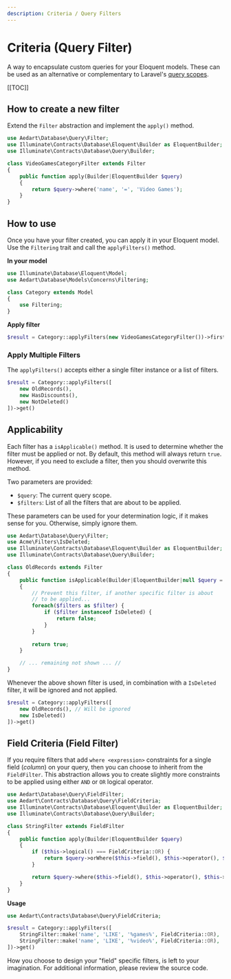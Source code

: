 ```yaml
---
description: Criteria / Query Filters
---
```


# Criteria (Query Filter)

A way to encapsulate custom queries for your Eloquent models. These can be used as an alternative or complementary to Laravel's [query scopes](https://laravel.com/docs/9.x/eloquent#query-scopes). 

[[TOC]]

## How to create a new filter

Extend the `Filter` abstraction and implement the `apply()` method.

```php
use Aedart\Database\Query\Filter;
use Illuminate\Contracts\Database\Eloquent\Builder as EloquentBuilder;
use Illuminate\Contracts\Database\Query\Builder;

class VideoGamesCategoryFilter extends Filter
{
    public function apply(Builder|EloquentBuilder $query)
    {
        return $query->where('name', '=', 'Video Games');
    }
}
```

## How to use

Once you have your filter created, you can apply it in your Eloquent model.
Use the `Filtering` trait and call the `applyFilters()` method.

**In your model**

```php
use Illuminate\Database\Eloquent\Model;
use Aedart\Database\Models\Concerns\Filtering;

class Category extends Model
{
    use Filtering;
}
```

**Apply filter**

```php
$result = Category::applyFilters(new VideoGamesCategoryFilter())->first();
```

### Apply Multiple Filters

The `applyFilters()` accepts either a single filter instance or a list of filters.

```php
$result = Category::applyFilters([
    new OldRecords(),
    new HasDiscounts(),
    new NotDeleted()
])->get()
```

## Applicability

Each filter has a `isApplicable()` method. It is used to determine whether the filter must be applied or not.
By default, this method will always return `true`. However, if you need to exclude a filter, then you should overwrite this method.

Two parameters are provided:

* `$query`: The current query scope.
* `$filters`: List of all the filters that are about to be applied.

These parameters can be used for your determination logic, if it makes sense for you. Otherwise, simply ignore them. 

```php
use Aedart\Database\Query\Filter;
use Acme\Filters\IsDeleted;
use Illuminate\Contracts\Database\Eloquent\Builder as EloquentBuilder;
use Illuminate\Contracts\Database\Query\Builder;

class OldRecords extends Filter
{
    public function isApplicable(Builder|EloquentBuilder|null $query = null, $filters = []): bool
    {
        // Prevent this filter, if another specific filter is about
        // to be applied...
        foreach($filters as $filter) {
            if ($filter instanceof IsDeleted) {
                return false;
            }
        }
        
        return true;
    }

    // ... remaining not shown ... //
}
```

Whenever the above shown filter is used, in combination with a `IsDeleted` filter, it will be ignored and not applied.

```php
$result = Category::applyFilters([
    new OldRecords(), // Will be ignored
    new IsDeleted()
])->get()
```

## Field Criteria (Field Filter)

If you require filters that add `where <expression>` constraints for a single field (_column_) on your query, then you can choose to inherit from the `FieldFilter`.
This abstraction allows you to create slightly more constraints to be applied using either `AND` or `OR` logical operator.

```php
use Aedart\Database\Query\FieldFilter;
use Aedart\Contracts\Database\Query\FieldCriteria;
use Illuminate\Contracts\Database\Eloquent\Builder as EloquentBuilder;
use Illuminate\Contracts\Database\Query\Builder;

class StringFilter extends FieldFilter
{
    public function apply(Builder|EloquentBuilder $query)
    {
        if ($this->logical() === FieldCriteria::OR) {
            return $query->orWhere($this->field(), $this->operator(), $this->value());
        }

        return $query->where($this->field(), $this->operator(), $this->value());
    }
}
```

**Usage**

```php
use Aedart\Contracts\Database\Query\FieldCriteria;

$result = Category::applyFilters([
    StringFilter::make('name', 'LIKE', '%games%', FieldCriteria::OR),
    StringFilter::make('name', 'LIKE', '%video%', FieldCriteria::OR),
])->get()
```

How you choose to design your "field" specific filters, is left to your imagination.
For additional information, please review the source code.
